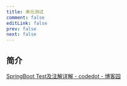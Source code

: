 ```yaml
---
title: 单元测试
comment: false
editLink: false
prev: false
next: false
---
```


## 简介

[SpringBoot Test及注解详解 - codedot - 博客园](https://www.cnblogs.com/myitnews/p/12330297.html)
